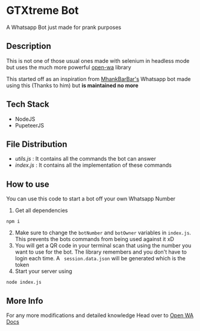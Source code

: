 # GTXtreme Bot
A Whatsapp Bot just made for prank purposes

## Description
 This is not one of those usual ones made with selenium in headless mode but uses the much more powerful [open-wa](https://github.com/open-wa/wa-automate-nodejs) library
 
 This started off as an inspiration from [MhankBarBar's](https://github.com/MhankBarBar/whatsapp-bot) Whatsapp bot made using this (Thanks to him) but **is maintained no more**
 
 ## Tech Stack 
 - NodeJS
 - PupeteerJS

## File Distribution 
- *utils.js* : It contains all the commands the bot can answer
- *index.js* : It contains all the implementation of these commands

## How to use

You can use this code to start a bot off your own Whatsapp Number

1. Get all dependencies
```
npm i
```

2. Make sure to change the ```botNumber``` and ```botOwner``` variables in ```index.js```. This prevents the bots commands from being used against it xD
3. You will get a QR code in your terminal scan that using the number you want to use for the bot. The library remembers and you don't have to login each time. A ```
session.data.json``` will be generated which is the token
4. Start your server using
```
node index.js
```

## More Info

For any more modifications and detailed knowledge
Head over to [Open WA Docs](https://docs.openwa.dev/)
